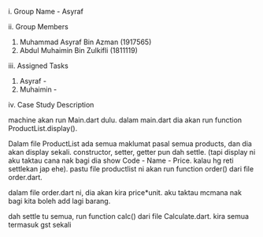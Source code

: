 i. 
Group Name - Asyraf

ii. Group Members
1. Muhammad Asyraf Bin Azman (1917565)
2. Abdul Muhaimin Bin Zulkifli (1811119)

iii. Assigned Tasks
1. Asyraf - 
2. Muhaimin - 

iv. Case Study Description


machine akan run Main.dart dulu.
dalam main.dart dia akan run function ProductList.display().

Dalam file ProductList ada semua maklumat pasal semua products, dan dia akan display sekali. constructor, setter, getter pun dah settle. (tapi display ni aku taktau cana nak bagi dia show Code - Name - Price. kalau hg reti settlekan jap ehe).
pastu file productlist ni akan run function order() dari file order.dart.

dalam file order.dart ni, dia akan kira price*unit. aku taktau mcmana nak bagi kita boleh add lagi barang.

dah settle tu semua, run function calc() dari file Calculate.dart. kira semua termasuk gst sekali